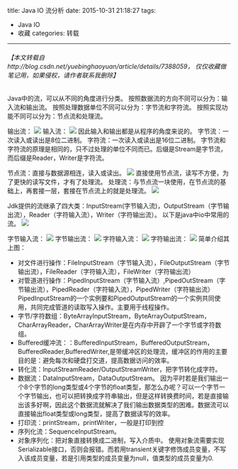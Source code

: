 title: Java IO 流分析
date: 2015-10-31 21:18:27
tags:
- Java IO
- 收藏
categories: 转载
---
###### 【本文转载自http://blog.csdn.net/yuebinghaoyuan/article/details/7388059， 仅仅收藏做笔记用，如果侵权，请作者联系我删除】
Java中的流，可以从不同的角度进行分类。
按照数据流的方向不同可以分为：输入流和输出流。
按照处理数据单位不同可以分为：字节流和字符流。
按照实现功能不同可以分为：节点流和处理流。
 
输出流：
![](http://static.codeceo.com/images/2014/11/f66ffbbbdb75f2069d58100fa5125f4d.gif)
输入流：
![](http://static.codeceo.com/images/2014/11/4493b17f6d87f0fa9bc4e247aefb025b.gif)
因此输入和输出都是从程序的角度来说的。
字节流：一次读入或读出是8位二进制。
字符流：一次读入或读出是16位二进制。
字节流和字符流的原理是相同的，只不过处理的单位不同而已。后缀是Stream是字节流，而后缀是Reader，Writer是字符流。<!--more-->
 
节点流：直接与数据源相连，读入或读出。
![](http://static.codeceo.com/images/2014/11/7a5296b83ce525e239059f8f6e4555b6.gif)
直接使用节点流，读写不方便，为了更快的读写文件，才有了处理流。
处理流：与节点流一块使用，在节点流的基础上，再套接一层，套接在节点流上的就是处理流。
![](http://static.codeceo.com/images/2014/11/a518b718f6db69af89f916975263f8e0.gif)

Jdk提供的流继承了四大类：InputStream(字节输入流)，OutputStream（字节输出流），Reader（字符输入流），Writer（字符输出流）。
以下是java中io中常用的流。
![](http://static.codeceo.com/images/2014/11/ad2113636264b98c225877df5f3deba5.gif)
 
字节输入流：
![](http://static.codeceo.com/images/2014/11/4c5b72b1c3b786475ab534ed0c1dda1c.gif)
字节输出流：
![](http://static.codeceo.com/images/2014/11/c80b44e586b245699d0fa42e1f28f51b.gif)
字符输入流：
![](http://static.codeceo.com/images/2014/11/f31b5c89879f382696bc231ea124a04c.gif)
字符输出流：
![](http://static.codeceo.com/images/2014/11/ac8d8ce0b49aa03a65756a4650424c7e.gif)
简单介绍其上图：
* 对文件进行操作：FileInputStream（字节输入流），FileOutputStream（字节输出流），FileReader（字符输入流），FileWriter（字符输出流）
* 对管道进行操作：PipedInputStream（字节输入流）,PipedOutStream（字节输出流），PipedReader（字符输入流），PipedWriter（字符输出流）
PipedInputStream的一个实例要和PipedOutputStream的一个实例共同使用，共同完成管道的读取写入操作。主要用于线程操作。
* 字节/字符数组：ByteArrayInputStream，ByteArrayOutputStream，CharArrayReader，CharArrayWriter是在内存中开辟了一个字节或字符数组。
* Buffered缓冲流：：BufferedInputStream，BufferedOutputStream，BufferedReader,BufferedWriter,是带缓冲区的处理流，缓冲区的作用的主要目的是：避免每次和硬盘打交道，提高数据访问的效率。
* 转化流：InputStreamReader/OutputStreamWriter，把字节转化成字符。
* 数据流：DataInputStream，DataOutputStream。
因为平时若是我们输出一个8个字节的long类型或4个字节的float类型，那怎么办呢？可以一个字节一个字节输出，也可以把转换成字符串输出，但是这样转换费时间，若是直接输出该多好啊，因此这个数据流就解决了我们输出数据类型的困难。数据流可以直接输出float类型或long类型，提高了数据读写的效率。
* 打印流：printStream，printWriter，一般是打印到控
* 序列化流：SequenceInputStream。
* 对象序列化：把对象直接转换成二进制，写入介质中。
使用对象流需要实现Serializable接口，否则会报错。而若用transient关键字修饰成员变量，不写入该成员变量，若是引用类型的成员变量为null，值类型的成员变量为0.
